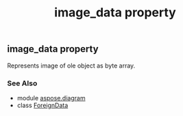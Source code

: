 ﻿---
title: image_data property
second_title: Aspose.Diagram for Python via .NET API References
description: 
type: docs
weight: 90
url: /python-net/aspose.diagram/foreigndata/image_data/
is_root: false
---

## image_data property


Represents image of ole object as byte array.

### See Also
* module [aspose.diagram](../../)
* class [ForeignData](/diagram/python-net/aspose.diagram/foreigndata)
